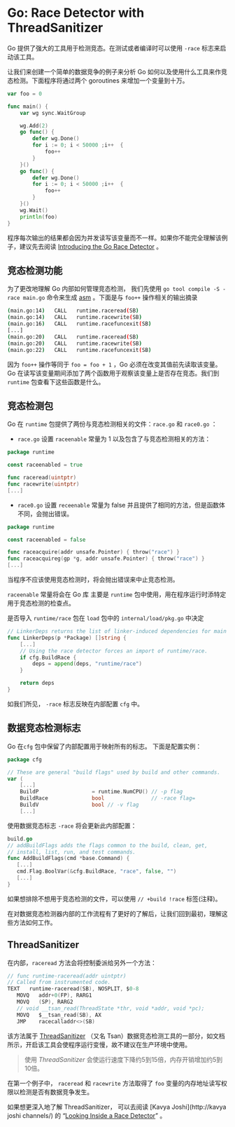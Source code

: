 # Go: Race Detector with ThreadSanitizer

Go 提供了强大的工具用于检测竞态。在测试或者编译时可以使用 `-race` 标志来启动该工具。

让我们来创建一个简单的数据竞争的例子来分析 Go 如何以及使用什么工具来作竞态检测。下面程序将通过两个 goroutines 来增加一个变量到十万。

```go
var foo = 0

func main() {
    var wg sync.WaitGroup

    wg.Add(2)
    go func() {
        defer wg.Done()
        for i := 0; i < 50000 ;i++  {
            foo++
        }
    }()
    go func() {
        defer wg.Done()
        for i := 0; i < 50000 ;i++  {
            foo++
        }
    }()
    wg.Wait()
    println(foo)
}
```

程序每次输出的结果都会因为并发读写该变量而不一样。如果你不能完全理解该例子，建议先去阅读 [Introducing the Go Race Detector](https://blog.golang.org/race-detector) 。

## 竞态检测功能

为了更改地理解 Go 内部如何管理竞态检测， 我们先使用 `go tool compile -S -race main.go` 命令来生成  [asm](https://golang.org/doc/asm) 。下面是与 `foo++` 操作相关的输出摘录

```bash
(main.go:14)   CALL   runtime.raceread(SB)
(main.go:14)   CALL   runtime.racewrite(SB)
(main.go:16)   CALL   runtime.racefuncexit(SB)
[...]
(main.go:20)   CALL   runtime.raceread(SB)
(main.go:20)   CALL   runtime.racewrite(SB)
(main.go:22)   CALL   runtime.racefuncexit(SB)
```

因为 `foo++` 操作等同于 `foo = foo + 1` ，Go 必须在改变其值前先读取该变量。Go 在读写该变量期间添加了两个函数用于观察该变量上是否存在竞态。我们到 `runtime` 包查看下这些函数是什么。

## 竞态检测包

Go 在 `runtime` 包提供了两份与竞态检测相关的文件：`race.go` 和 `race0.go` ：

- `race.go` 设置 `raceenable` 常量为 1 以及包含了与竞态检测相关的方法：

```go
package runtime

const raceenabled = true

func raceread(uintptr)
func racewrite(uintptr)
[...]
```



- `race0.go` 设置 `receenable` 常量为 false 并且提供了相同的方法，但是函数体不同，会抛出错误。

```go
package runtime

const raceenabled = false

func raceacquire(addr unsafe.Pointer) { throw("race") }
func raceacquireg(gp *g, addr unsafe.Pointer) { throw("race") }
[...]
```

当程序不应该使用竞态检测时，将会抛出错误来中止竞态检测。

`raceenable` 常量将会在 Go 库 主要是 `runtime` 包中使用，用在程序运行时添特定用于竞态检测的检查点。



是否导入 `runtime/race` 包在 `load` 包中的 `internal/load/pkg.go` 中决定

```go
// LinkerDeps returns the list of linker-induced dependencies for main package p.
func LinkerDeps(p *Package) []string {
    [...]
    // Using the race detector forces an import of runtime/race.
    if cfg.BuildRace {
        deps = append(deps, "runtime/race")
    }

    return deps
}
```

如我们所见， `-race` 标志反映在内部配置 `cfg` 中。



## 数据竞态检测标志

Go 在`cfg` 包中保留了内部配置用于映射所有的标志。 下面是配置实例：

```go
package cfg

// These are general "build flags" used by build and other commands.
var (
    [...]
    BuildP                 = runtime.NumCPU() // -p flag
    BuildRace              bool               // -race flag=
    BuildV                 bool // -v flag
    [...]
```

使用数据竞态标志 `-race` 将会更新此内部配置：

```go
build.go
// addBuildFlags adds the flags common to the build, clean, get,
// install, list, run, and test commands.
func AddBuildFlags(cmd *base.Command) {
   [...]
   cmd.Flag.BoolVar(&cfg.BuildRace, "race", false, "")
   [...]
}
```

如果想排除不想用于竞态检测的文件，可以使用 `// +build !race` 标签(注释)。

在对数据竞态检测器内部的工作流程有了更好的了解后，让我们回到最初，理解这些方法如何工作。



## ThreadSanitizer

在内部，`raceread` 方法会将控制委派给另外一个方法：

```go
// func runtime·raceread(addr uintptr)
// Called from instrumented code.
TEXT   runtime·raceread(SB), NOSPLIT, $0-8
   MOVQ   addr+0(FP), RARG1
   MOVQ   (SP), RARG2
   // void __tsan_read(ThreadState *thr, void *addr, void *pc);
   MOVQ   $__tsan_read(SB), AX
   JMP    racecalladdr<>(SB)
```

该方法属于  [ThreadSanitizer](http://clang.llvm.org/docs/ThreadSanitizer.html) （又名 Tsan）数据竞态检测工具的一部分，如文档所示，开启该工具会使程序运行变慢，故不建议在生产环境中使用。

> 使用 *ThreadSanitizer* 会使运行速度下降约5到15倍，内存开销增加约5到10倍。

在第一个例子中， `raceread` 和 `racewrite` 方法取得了 `foo` 变量的内存地址读写权限以检测是否有数据竞争发生。

如果想更深入地了解 ThreadSanitizer， 可以去阅读 [Kavya Joshi](http://kavya joshi channels/)  的 “[Looking Inside a Race Detector](https://www.infoq.com/presentations/go-race-detector/)” 。